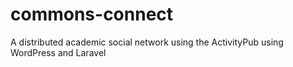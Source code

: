 # commons-connect
A distributed academic social network using the ActivityPub using WordPress and Laravel
